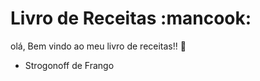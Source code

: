 # Livro de Receitas :mancook:
olá, Bem vindo ao meu livro de receitas!! :wave:
 - Strogonoff de Frango
